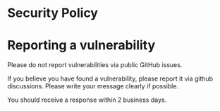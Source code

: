 # Security Policy

# Reporting a vulnerability

Please do not report vulnerabilities via public GitHub issues.

If you believe you have found a vulnerability, please report it via github discussions. Please write your message clearly if possible.

You should receive a response within 2 business days.
